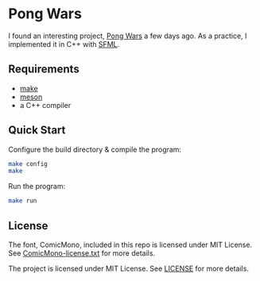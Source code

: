 # Pong Wars
I found an interesting project, [Pong Wars](https://github.com/vnglst/pong-wars) a few days ago.
As a practice, I implemented it in C++ with [SFML](https://www.sfml-dev.org/).

## Requirements
- [make](https://www.gnu.org/software/make/manual/make.html)
- [meson](https://mesonbuild.com/)
- a C++ compiler

## Quick Start
Configure the build directory & compile the program:
```sh
make config
make
```

Run the program:
```sh
make run
```

## License
The font, ComicMono, included in this repo is licensed under MIT License.
See [ComicMono-license.txt](ComicMono-license.txt) for more details.

The project is licensed under MIT License.
See [LICENSE](LICENSE) for more details.
